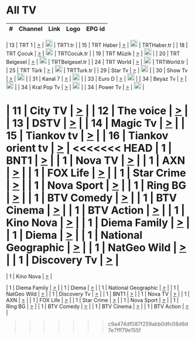 <h1>All TV</h1>

| #   | Channel        | Link  | Logo | EPG id |
|:---:|:--------------:|:-----:|:----:|:------:|

| 13  | TRT 1            | [>](https://tv-trt1.medya.trt.com.tr/master.m3u8) | <img height="20" src="https://i.imgur.com/j786OLG.png"/> | TRT1.tr |
| 15  | TRT Haber        | [>](https://tv-trthaber.medya.trt.com.tr/master.m3u8) | <img height="20" src="https://i.imgur.com/OVfo8Ab.png"/> | TRTHaber.tr |
| 18  | TRT Çocuk        | [>](https://tv-trtcocuk.medya.trt.com.tr/master.m3u8) | <img height="20" src="https://i.imgur.com/QLFmD6d.png"/> | TRTCocuk.tr |
| 19  | TRT Müzik        | [>](https://tv-trtmuzik.medya.trt.com.tr/master.m3u8) | <img height="20" src="https://i.imgur.com/fIVFCEd.png"/> |
| 20  | TRT Belgesel     | [>](https://tv-trtbelgesel.medya.trt.com.tr/master.m3u8) | <img height="20" src="https://i.imgur.com/MGO87pe.png"/> | TRTBelgesel.tr |
| 24  | TRT World        | [>](https://tv-trtworld.medya.trt.com.tr/master.m3u8) | <img height="20" src="https://i.imgur.com/JEA2xpv.png"/> | TRTWorld.tr |
| 25  | TRT Türk         | [>](https://tv-trtturk.medya.trt.com.tr/master.m3u8) | <img height="20" src="https://i.imgur.com/OSTOQNw.png"/> | TRTTurk.tr |
| 29  | Star Tv   | [>](https://dogus-live.daioncdn.net/startv/startv_360p.m3u8) | <img height="20" src="https://i.imgur.com/IebUZx1.png"/> |
| 30  | Show Tv     | [>](https://ciner-live.daioncdn.net/showtv/showtv.m3u8) | <img height="20" src="https://i.imgur.com/IebUZx1.png"/> |
| 31  | Kanal 7     | [>](https://kanal7-live.daioncdn.net/kanal7/kanal7.m3u8) | <img height="20" src="https://i.imgur.com/IebUZx1.png"/> |
| 33  | Euro D    | [>](https://www.youtube.com/user/KanalD/live) | <img height="20" src="https://i.imgur.com/IebUZx1.png"/> |
| 34  | Beyaz Tv     | [>](https://beyaztv-live.daioncdn.net/beyaztv/beyaztv.m3u8) | <img height="20" src="https://i.imgur.com/IebUZx1.png"/> |
| 34  | Kral Pop Tv     | [>](https://www.youtube.com/watch?v=GuFTuKoXepw) | <img height="20" src="https://i.imgur.com/IebUZx1.png"/> |
| 34  | Power Tv     | [>](https://livetv.powerapp.com.tr/powerTV/powerhd.smil/chunklist.m3u8) | <img height="20" src="https://i.imgur.com/IebUZx1.png"/> |


| 11  | City TV | [>](https://tv.city.bg/play/tshls/citytv/index.m3u8) |
| 12  | The voice | [>](https://bss1.neterra.tv/thevoice/thevoice.m3u8) |
| 13  | DSTV | [>](http://46.249.95.140:8081/hls/data.m3u8) |
| 14  | Magic Tv | [>](https://bss1.neterra.tv/magictv/magictv.m3u8) |
| 15  | Tiankov tv | [>](https://streamer103.neterra.tv/tiankov-folk/live.m3u8) |
| 16  | Tiankov orient tv | [>](https://streamer103.neterra.tv/tiankov-orient/live.m3u8) |
<<<<<<< HEAD
| 1 | BNT1 | [>](https://ymkaya.xyz:47727/tv/bnt1/playlist.m3u8?wmsAuthSign=c2VydmVyX3RpbWU9MS8yLzIwMjUgMTA6MzU6MDIgUE0maGFzaF92YWx1ZT1BdzY2WFFZNnhtdGVKMjNCNmJCVGdBPT0mdmFsaWRtaW51dGVzPTYw) |
| 1 | Nova TV | [>](https://ymkaya.xyz:47727/tv/novatv/playlist.m3u8?wmsAuthSign=c2VydmVyX3RpbWU9MS8yLzIwMjUgMTA6MzU6MTMgUE0maGFzaF92YWx1ZT1Eb3N4OHVxVTZnU0NObklRUElMUlJnPT0mdmFsaWRtaW51dGVzPTYw) |
| 1 | AXN | [>](https://ymkaya.xyz:47727/tv/axn/playlist.m3u8?wmsAuthSign=c2VydmVyX3RpbWU9MS8yLzIwMjUgMTA6MzU6MjMgUE0maGFzaF92YWx1ZT1ObFEwLzJIcXhIR1c2TUhxNnF2YkFnPT0mdmFsaWRtaW51dGVzPTYw) |
| 1 | FOX Life | [>](https://ymkaya.xyz:47727/tv/foxlife/playlist.m3u8?wmsAuthSign=c2VydmVyX3RpbWU9MS8yLzIwMjUgMTA6MzU6MzQgUE0maGFzaF92YWx1ZT11R0pLaUNUZkpmbWtYaHBiemhpdHlnPT0mdmFsaWRtaW51dGVzPTYw) |
| 1 | Star Crime | [>](https://ymkaya.xyz:47727/tv/foxcrime/playlist.m3u8?wmsAuthSign=c2VydmVyX3RpbWU9MS8yLzIwMjUgMTA6MzU6NDQgUE0maGFzaF92YWx1ZT02b3B4TldsTkIxWXZTZGc2SHFka2xBPT0mdmFsaWRtaW51dGVzPTYw) |
| 1 | Nova Sport | [>](https://ymkaya.xyz:47727/tv/novasport/playlist.m3u8?wmsAuthSign=c2VydmVyX3RpbWU9MS8yLzIwMjUgMTA6MzU6NTQgUE0maGFzaF92YWx1ZT1pNUljN1V6QTUvSmNnNzJQaGkvMVlBPT0mdmFsaWRtaW51dGVzPTYw) |
| 1 | Ring BG | [>](https://ymkaya.xyz:47727/tv/ringbg/playlist.m3u8?wmsAuthSign=c2VydmVyX3RpbWU9MS8yLzIwMjUgMTA6MzY6MDQgUE0maGFzaF92YWx1ZT10NUpLTkZLQmpzK0tON251WENNYXhBPT0mdmFsaWRtaW51dGVzPTYw) |
| 1 | BTV Comedy | [>](https://ymkaya.xyz:47727/tv/btvcomedy/playlist.m3u8?wmsAuthSign=c2VydmVyX3RpbWU9MS8yLzIwMjUgMTA6MzY6MTMgUE0maGFzaF92YWx1ZT1kMUxkRU5MMU9ibTJ3QlNaelV1K3p3PT0mdmFsaWRtaW51dGVzPTYw) |
| 1 | BTV Cinema | [>](https://ymkaya.xyz:47727/tv/btvcinema/playlist.m3u8?wmsAuthSign=c2VydmVyX3RpbWU9MS8yLzIwMjUgMTA6MzY6MjQgUE0maGFzaF92YWx1ZT1CZmlVaUtvVnBNUzF6TE9XdHRKbFBRPT0mdmFsaWRtaW51dGVzPTYw) |
| 1 | BTV Action | [>](https://ymkaya.xyz:47727/tv/btvaction/playlist.m3u8?wmsAuthSign=c2VydmVyX3RpbWU9MS8yLzIwMjUgMTA6MzY6MzQgUE0maGFzaF92YWx1ZT1zN2xLd2h6dzJ4b09tdlVCQStrQzF3PT0mdmFsaWRtaW51dGVzPTYw) |
| 1 | Kino Nova | [>](https://ymkaya.xyz:47727/tv/kinonova/playlist.m3u8?wmsAuthSign=c2VydmVyX3RpbWU9MS8yLzIwMjUgMTA6MzY6NDQgUE0maGFzaF92YWx1ZT15N3F0R0JJc1JncGhuSGhPTjdEemNBPT0mdmFsaWRtaW51dGVzPTYw) |
| 1 | Diema Family | [>](https://ymkaya.xyz:47727/tv/diemafamily/playlist.m3u8?wmsAuthSign=c2VydmVyX3RpbWU9MS8yLzIwMjUgMTA6MzY6NTQgUE0maGFzaF92YWx1ZT0wazY1UjVsdXlTQklEd3ZtOStMYThBPT0mdmFsaWRtaW51dGVzPTYw) |
| 1 | Diema | [>](https://ymkaya.xyz:47727/tv/diema/playlist.m3u8?wmsAuthSign=c2VydmVyX3RpbWU9MS8yLzIwMjUgMTA6Mzc6MDQgUE0maGFzaF92YWx1ZT0wd3Z0bkFITTIxbnRqaE5sR20vSi9nPT0mdmFsaWRtaW51dGVzPTYw) |
| 1 | National Geographic | [>](https://ymkaya.xyz:47727/tv/natgeo/playlist.m3u8?wmsAuthSign=c2VydmVyX3RpbWU9MS8yLzIwMjUgMTA6Mzg6MDIgUE0maGFzaF92YWx1ZT1PTmtmYnZVWUl0RXdyYlNEcjJWcm1nPT0mdmFsaWRtaW51dGVzPTYw) |
| 1 | NatGeo Wild | [>](https://ymkaya.xyz:47727/tv/natgeowild/playlist.m3u8?wmsAuthSign=c2VydmVyX3RpbWU9MS8yLzIwMjUgMTA6Mzg6MTMgUE0maGFzaF92YWx1ZT13dE1TVlVCVFVXVnpxa2p2bjhITkVRPT0mdmFsaWRtaW51dGVzPTYw) |
| 1 | Discovery Tv | [>](https://ymkaya.xyz:47727/tv/discovery/playlist.m3u8?wmsAuthSign=c2VydmVyX3RpbWU9MS8yLzIwMjUgMTA6Mzg6MjMgUE0maGFzaF92YWx1ZT14c3ZoVGpLOWR5SXZPWHc2dS9maHRBPT0mdmFsaWRtaW51dGVzPTYw) |
=======


| 1 | Kino Nova | [>](https://ymkaya.xyz:11336/tv/kinonova/playlist.m3u8?wmsAuthSign=c2VydmVyX3RpbWU9MS8yLzIwMjUgNDo0MDoyMCBBTSZoYXNoX3ZhbHVlPWlFS1FrWEtMMVRFM3l5YklUWUJQUHc9PSZ2YWxpZG1pbnV0ZXM9NjA=) |

| 1 | Diema Family | [>](https://ymkaya.xyz:11336/tv/diemafamily/playlist.m3u8?wmsAuthSign=c2VydmVyX3RpbWU9MS8yLzIwMjUgNDo0MDozMCBBTSZoYXNoX3ZhbHVlPUVUaTVKTldvZTF5WVVCM0YwL21kaXc9PSZ2YWxpZG1pbnV0ZXM9NjA=) |
| 1 | Diema | [>](https://ymkaya.xyz:11336/tv/diema/playlist.m3u8?wmsAuthSign=c2VydmVyX3RpbWU9MS8yLzIwMjUgNDo0MDo0MCBBTSZoYXNoX3ZhbHVlPVlYMWVJT2NuUjNpUTBsaytEUFFOS2c9PSZ2YWxpZG1pbnV0ZXM9NjA=) |
| 1 | National Geographic | [>](https://ymkaya.xyz:11336/tv/natgeo/playlist.m3u8?wmsAuthSign=c2VydmVyX3RpbWU9MS8yLzIwMjUgNDo0MTo0MSBBTSZoYXNoX3ZhbHVlPTJQTlVmcG5nYWx0M013eUhGRGxnd0E9PSZ2YWxpZG1pbnV0ZXM9NjA=) |
| 1 | NatGeo Wild | [>](https://ymkaya.xyz:11336/tv/natgeowild/playlist.m3u8?wmsAuthSign=c2VydmVyX3RpbWU9MS8yLzIwMjUgNDo0MTo1MSBBTSZoYXNoX3ZhbHVlPVl1OXZaTTliN0hGWEN3eDBYd1duNkE9PSZ2YWxpZG1pbnV0ZXM9NjA=) |
| 1 | Discovery Tv | [>](https://ymkaya.xyz:11336/tv/discovery/playlist.m3u8?wmsAuthSign=c2VydmVyX3RpbWU9MS8yLzIwMjUgNDo0MjowMSBBTSZoYXNoX3ZhbHVlPWtBQmdLNlY2RmQwWElzMVYzSDJyVkE9PSZ2YWxpZG1pbnV0ZXM9NjA=) |
| 1 | BNT1 | [>](https://ymkaya.xyz:11336/tv/bnt1/playlist.m3u8?wmsAuthSign=c2VydmVyX3RpbWU9MS8yLzIwMjUgNDozODozOCBBTSZoYXNoX3ZhbHVlPVVrMVlRQXpJWlhYeUh6ZFVpSC9NMUE9PSZ2YWxpZG1pbnV0ZXM9NjA=) |
| 1 | Nova TV | [>](https://ymkaya.xyz:11336/tv/novatv/playlist.m3u8?wmsAuthSign=c2VydmVyX3RpbWU9MS8yLzIwMjUgNDozODo0OCBBTSZoYXNoX3ZhbHVlPUVxQjh1a0ZzYkVGZU8zZDFGTzdreVE9PSZ2YWxpZG1pbnV0ZXM9NjA=) |
| 1 | AXN | [>](https://ymkaya.xyz:11336/tv/axn/playlist.m3u8?wmsAuthSign=c2VydmVyX3RpbWU9MS8yLzIwMjUgNDozODo1OCBBTSZoYXNoX3ZhbHVlPUpkWStGY1hkNXhaOVpPZ0thQ0FZL3c9PSZ2YWxpZG1pbnV0ZXM9NjA=) |
| 1 | FOX Life | [>](https://ymkaya.xyz:11336/tv/foxlife/playlist.m3u8?wmsAuthSign=c2VydmVyX3RpbWU9MS8yLzIwMjUgNDozOToxMCBBTSZoYXNoX3ZhbHVlPWt1ZDc1T3AzYlZDTjJnSy9TU0xJZlE9PSZ2YWxpZG1pbnV0ZXM9NjA=) |
| 1 | Star Crime | [>](https://ymkaya.xyz:11336/tv/foxcrime/playlist.m3u8?wmsAuthSign=c2VydmVyX3RpbWU9MS8yLzIwMjUgNDozOToyMCBBTSZoYXNoX3ZhbHVlPXIwVU45Nm9FR1l2enNkTG9TanBxbmc9PSZ2YWxpZG1pbnV0ZXM9NjA=) |
| 1 | Nova Sport | [>](https://ymkaya.xyz:11336/tv/novasport/playlist.m3u8?wmsAuthSign=c2VydmVyX3RpbWU9MS8yLzIwMjUgNDozOTozMCBBTSZoYXNoX3ZhbHVlPXlSZ0UxazVaM0xhSmc0NmR4T0c1T2c9PSZ2YWxpZG1pbnV0ZXM9NjA=) |
| 1 | Ring BG | [>](https://ymkaya.xyz:11336/tv/ringbg/playlist.m3u8?wmsAuthSign=c2VydmVyX3RpbWU9MS8yLzIwMjUgNDozOTo0MCBBTSZoYXNoX3ZhbHVlPTR4aUlFNHVUYWN4enY1WkVuOFZma2c9PSZ2YWxpZG1pbnV0ZXM9NjA=) |
| 1 | BTV Comedy | [>](https://ymkaya.xyz:11336/tv/btvcomedy/playlist.m3u8?wmsAuthSign=c2VydmVyX3RpbWU9MS8yLzIwMjUgNDozOTo1MCBBTSZoYXNoX3ZhbHVlPUtrMTJ2RHNTTUU1RFp1ZkVOdXFSK3c9PSZ2YWxpZG1pbnV0ZXM9NjA=) |
| 1 | BTV Cinema | [>](https://ymkaya.xyz:11336/tv/btvcinema/playlist.m3u8?wmsAuthSign=c2VydmVyX3RpbWU9MS8yLzIwMjUgNDozOTo1OSBBTSZoYXNoX3ZhbHVlPTZWcU9FZW56cG1NM1lrYy8xNE5NeHc9PSZ2YWxpZG1pbnV0ZXM9NjA=) |
| 1 | BTV Action | [>](https://ymkaya.xyz:11336/tv/btvaction/playlist.m3u8?wmsAuthSign=c2VydmVyX3RpbWU9MS8yLzIwMjUgNDo0MDoxMCBBTSZoYXNoX3ZhbHVlPUlDd0ErRkZVWThyMVZwR3c2REdGZ3c9PSZ2YWxpZG1pbnV0ZXM9NjA=) |
>>>>>>> c9a474df087f259abb0dfc08d8d7e7fff79e155f

